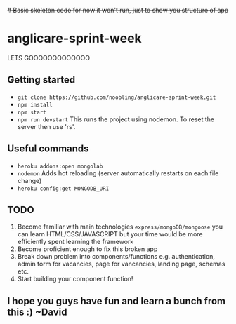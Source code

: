 ~~# Basic skeleton code for now it won't run, just to show you structure of app~~

# anglicare-sprint-week
LETS GOOOOOOOOOOOOO

## Getting started
* `git clone https://github.com/noobling/anglicare-sprint-week.git`
* `npm install`
* `npm start`
* `npm run devstart` This runs the project using nodemon. To reset the server then use 'rs'.

## Useful commands
* `heroku addons:open mongolab`
* `nodemon` Adds hot reloading (server automatically restarts on each file change)
* `heroku config:get MONGODB_URI`

## TODO
1. Become familiar with main technologies `express/mongoDB/mongoose` you can learn HTML/CSS/JAVASCRIPT but your time would be more efficiently spent learning the framework 
2. Become proficient enough to fix this broken app
3. Break down problem into components/functions e.g. authentication, admin form for vacancies, page for vancancies, landing page, schemas etc.
4. Start building your component function!

## I hope you guys have fun and learn a bunch from this :) ~David
